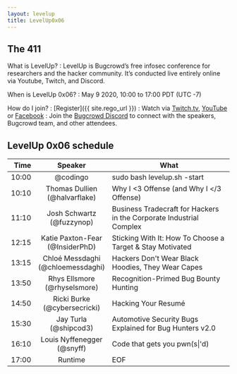 ```yaml
---
layout: levelup
title: LevelUp0x06
---
```


## The 411

What is LevelUp?
:  LevelUp is Bugcrowd’s free infosec conference for researchers and the hacker community. It’s conducted live entirely online via Youtube, Twitch, and Discord.

When is LevelUp 0x06?
:  May 9 2020, 10:00 to 17:00 PDT (UTC -7)

How do I join?
: [Register]({{ site.rego_url }})
:  Watch via [Twitch.tv](https://m.levelup.sh/2YIAg0XT), [YouTube](https://bgcd.co/LevelUp-Youtube) or [Facebook](https://www.facebook.com/240780406125260/videos/1179752712359480)
:  Join the [Bugcrowd Discord](https://bgcd.co/3c4WXR4) to connect with the speakers, Bugcrowd team, and other attendees.


## LevelUp 0x06 schedule

| Time  |      Speaker                           | What                                     |
|------:|:--------------------------------------:|------------------------------------------|
| 10:00 | @codingo                               | sudo bash levelup.sh -start                     |
| 10:10 | Thomas Dullien<br/> (@halvarflake)     | Why I <3 Offense (and Why I </3 Offense) |
| 11:10 | Josh Schwartz<br/> (@fuzzynop)         | Business Tradecraft for Hackers in the Corporate Industrial Complex |
| 12:15 | Katie Paxton-Fear<br/> (@InsiderPhD)   | Sticking With It: How To Choose a Target & Stay Motivated |
| 13:15 | Chloé Messdaghi<br/> (@chloemessdaghi)      | Hackers Don't Wear Black Hoodies, They Wear Capes    |
| 13:50 | Rhys Ellsmore<br/> (@rhyselsmore)      | Recognition-Primed Bug Bounty Hunting    |
| 14:50 | Ricki Burke<br/> (@cybersecricki)      | Hacking Your Resumé    |
| 15:30 | Jay Turla<br/> (@shipcod3)      | Automotive Security Bugs Explained for Bug Hunters v2.0    |
| 16:10 | Louis Nyffenegger<br/> (@snyff)      | Code that gets you pwn(s\|'d)    |
| 17:00 | Runtime      | EOF    |

